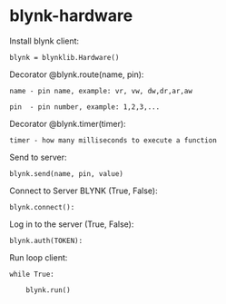 # blynk-hardware


Install blynk client:

    blynk = blynklib.Hardware()

Decorator @blynk.route(name, pin):

    name - pin name, example: vr, vw, dw,dr,ar,aw

    pin  - pin number, example: 1,2,3,...


Decorator @blynk.timer(timer):

    timer - how many milliseconds to execute a function

Send to server:

    blynk.send(name, pin, value)


Connect to Server BLYNK (True, False):

    blynk.connect():


Log in to the server (True, False):

    blynk.auth(TOKEN):


Run loop client:

    while True:

        blynk.run()
